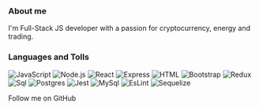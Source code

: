 

### About me

I'm Full-Stack JS developer with a passion for cryptocurrency, energy and trading.

### Languages and Tolls

![JavaScript](https://img.shields.io/badge/-JavaScript-090909?style=for-the-badge&logo=JavaScript&logoColor=E9D54D)
![Node.js](https://img.shields.io/badge/Node.js-43853D?style=for-the-badge&logo=node.js&logoColor=white)
![React](	https://img.shields.io/badge/React-20232A?style=for-the-badge&logo=react&logoColor=61DAFB)
![Express](https://img.shields.io/badge/Express.js-404D59?style=for-the-badge)
![HTML](https://img.shields.io/badge/HTML-239120?style=for-the-badge&logo=html5&logoColor=white)
![Bootstrap](	https://img.shields.io/badge/Bootstrap-563D7C?style=for-the-badge&logo=bootstrap&logoColor=white)
![Redux](	https://img.shields.io/badge/Redux-593D88?style=for-the-badge&logo=redux&logoColor=white)
![]()
![Sql](https://img.shields.io/badge/-Sql-090909?style=for-the-badge&logo=mysql&logoColor=00648B)
![Postgres](https://img.shields.io/badge/PostgreSQL-316192?style=for-the-badge&logo=postgresql&logoColor=white)
![Jest](https://img.shields.io/badge/Jest-323330?style=for-the-badge&logo=Jest&logoColor=white)
![MySql](	https://img.shields.io/badge/MySQL-005C84?style=for-the-badge&logo=mysql&logoColor=white)
![EsLint](	https://img.shields.io/badge/eslint-3A33D1?style=for-the-badge&logo=eslint&logoColor=white)
![Sequelize](	https://img.shields.io/badge/Sequelize-52B0E7?style=for-the-badge&logo=Sequelize&logoColor=white)

Follow me on GitHub
